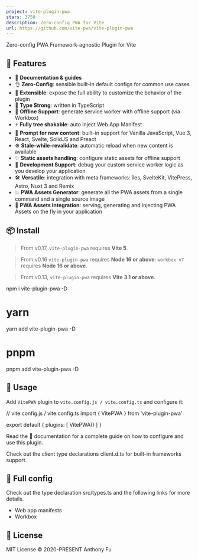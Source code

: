 ```yaml
---
project: vite-plugin-pwa
stars: 3750
description: Zero-config PWA for Vite
url: https://github.com/vite-pwa/vite-plugin-pwa
---
```


  
Zero-config PWA Framework-agnostic Plugin for Vite

  

  

🚀 Features
-----------

-   📖 **Documentation & guides**
-   👌 **Zero-Config**: sensible built-in default configs for common use cases
-   🔩 **Extensible**: expose the full ability to customize the behavior of the plugin
-   🦾 **Type Strong**: written in TypeScript
-   🔌 **Offline Support**: generate service worker with offline support (via Workbox)
-   ⚡ **Fully tree shakable**: auto inject Web App Manifest
-   💬 **Prompt for new content**: built-in support for Vanilla JavaScript, Vue 3, React, Svelte, SolidJS and Preact
-   ⚙️ **Stale-while-revalidate**: automatic reload when new content is available
-   ✨ **Static assets handling**: configure static assets for offline support
-   🐞 **Development Support**: debug your custom service worker logic as you develop your application
-   🛠️ **Versatile**: integration with meta frameworks: îles, SvelteKit, VitePress, Astro, Nuxt 3 and Remix
-   💥 **PWA Assets Generator**: generate all the PWA assets from a single command and a single source image
-   🚀 **PWA Assets Integration**: serving, generating and injecting PWA Assets on the fly in your application

📦 Install
----------

> From v0.17, `vite-plugin-pwa` requires **Vite 5**.

> From v0.16 `vite-plugin-pwa` requires **Node 16 or above**: `workbox v7` requires **Node 16 or above**.

> From v0.13, `vite-plugin-pwa` requires **Vite 3.1 or above**.

npm i vite-plugin-pwa -D

# yarn
yarn add vite-plugin-pwa -D

# pnpm
pnpm add vite-plugin-pwa -D

🦄 Usage
--------

Add `VitePWA` plugin to `vite.config.js / vite.config.ts` and configure it:

// vite.config.js / vite.config.ts
import { VitePWA } from 'vite-plugin-pwa'

export default {
  plugins: \[
    VitePWA()
  \]
}

Read the 📖 documentation for a complete guide on how to configure and use this plugin.

Check out the client type declarations client.d.ts for built-in frameworks support.

👀 Full config
--------------

Check out the type declaration src/types.ts and the following links for more details.

-   Web app manifests
-   Workbox

📄 License
----------

MIT License © 2020-PRESENT Anthony Fu
